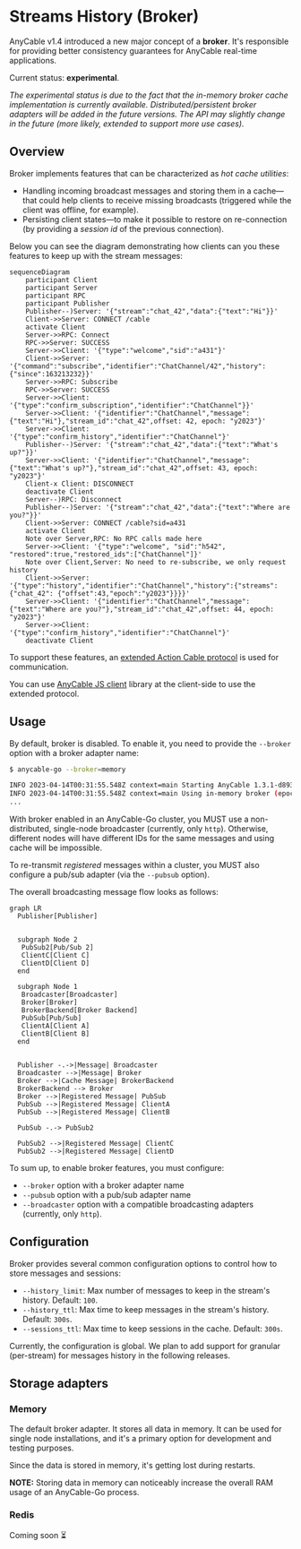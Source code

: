 # Streams History (Broker)

AnyCable v1.4 introduced a new major concept of a **broker**. It's responsible for providing better consistency guarantees for AnyCable real-time applications.

Current status: **experimental**.

_The experimental status is due to the fact that the in-memory broker cache implementation is currently available. Distributed/persistent broker adapters will be added in the future versions. The API may slightly change in the future (more likely, extended to support more use cases)._

## Overview

Broker implements features that can be characterized as _hot cache utilities_:

- Handling incoming broadcast messages and storing them in a cache—that could help clients to receive missing broadcasts (triggered while the client was offline, for example).
- Persisting client states—to make it possible to restore on re-connection (by providing a _session id_ of the previous connection).

Below you can see the diagram demonstrating how clients can you these features to keep up with the stream messages:

```mermaid
sequenceDiagram
    participant Client
    participant Server
    participant RPC
    participant Publisher
    Publisher--)Server: '{"stream":"chat_42","data":{"text":"Hi"}}'
    Client->>Server: CONNECT /cable
    activate Client
    Server->>RPC: Connect
    RPC->>Server: SUCCESS
    Server->>Client: '{"type":"welcome","sid":"a431"}'
    Client->>Server: '{"command":"subscribe","identifier":"ChatChannel/42","history":{"since":163213232}}'
    Server->>RPC: Subscribe
    RPC->>Server: SUCCESS
    Server->>Client: '{"type":"confirm_subscription","identifier":"ChatChannel"}}'
    Server->>Client: '{"identifier":"ChatChannel","message":{"text":"Hi"},"stream_id":"chat_42",offset: 42, epoch: "y2023"}'
    Server->>Client: '{"type":"confirm_history","identifier":"ChatChannel"}'
    Publisher--)Server: '{"stream":"chat_42","data":{"text":"What's up?"}}'
    Server->>Client: '{"identifier":"ChatChannel","message":{"text":"What's up?"},"stream_id":"chat_42",offset: 43, epoch: "y2023"}'
    Client-x Client: DISCONNECT
    deactivate Client
    Server--)RPC: Disconnect
    Publisher--)Server: '{"stream":"chat_42","data":{"text":"Where are you?"}}'
    Client->>Server: CONNECT /cable?sid=a431
    activate Client
    Note over Server,RPC: No RPC calls made here
    Server->>Client: '{"type":"welcome", "sid":"h542", "restored":true,"restored_ids":["ChatChannel"]}'
    Note over Client,Server: No need to re-subscribe, we only request history
    Client->>Server: '{"type":"history","identifier":"ChatChannel","history":{"streams": {"chat_42": {"offset":43,"epoch":"y2023"}}}}'
    Server->>Client: '{"identifier":"ChatChannel","message":{"text":"Where are you?"},"stream_id":"chat_42",offset: 44, epoch: "y2023"}'
    Server->>Client: '{"type":"confirm_history","identifier":"ChatChannel"}'
    deactivate Client
```

To support these features, an [extended Action Cable protocol](/misc/action_cable_protocol.md#action-cable-extended-protocol) is used for communication.

You can use [AnyCable JS client](https://github.com/anycable/anycable-client) library at the client-side to use the extended protocol.

## Usage

By default, broker is disabled. To enable it, you need to provide the `--broker` option with a broker adapter name:

```sh
$ anycable-go --broker=memory

INFO 2023-04-14T00:31:55.548Z context=main Starting AnyCable 1.3.1-d8939df (with mruby 1.2.0 (2015-11-17)) (pid: 87410, open file limit: 122880, gomaxprocs: 8)
INFO 2023-04-14T00:31:55.548Z context=main Using in-memory broker (epoch: vRXl, history limit: 100, history ttl: 300s, sessions ttl: 300s)
...
```

With broker enabled in an AnyCable-Go cluster, you MUST use a non-distributed, single-node broadcaster (currently, only `http`). Otherwise, different nodes will have different IDs for the same messages and using cache will be impossible.

To re-transmit _registered_ messages within a cluster, you MUST also configure a pub/sub adapter (via the `--pubsub` option).

The overall broadcasting message flow looks as follows:

```mermaid
graph LR
  Publisher[Publisher]


  subgraph Node 2
   PubSub2[Pub/Sub 2]
   ClientC[Client C]
   ClientD[Client D]
  end

  subgraph Node 1
   Broadcaster[Broadcaster]
   Broker[Broker]
   BrokerBackend[Broker Backend]
   PubSub[Pub/Sub]
   ClientA[Client A]
   ClientB[Client B]
  end


  Publisher -.->|Message| Broadcaster
  Broadcaster -->|Message| Broker
  Broker -->|Cache Message| BrokerBackend
  BrokerBackend --> Broker
  Broker -->|Registered Message| PubSub
  PubSub -->|Registered Message| ClientA
  PubSub -->|Registered Message| ClientB

  PubSub -.-> PubSub2

  PubSub2 -->|Registered Message| ClientC
  PubSub2 -->|Registered Message| ClientD
```

To sum up, to enable broker features, you must configure:

- `--broker` option with a broker adapter name
- `--pubsub` option with a pub/sub adapter name
- `--broadcaster` option with a compatible broadcasting adapters (currently, only `http`).

## Configuration

Broker provides several common configuration options to control how to store messages and sessions:

- `--history_limit`: Max number of messages to keep in the stream's history. Default: `100`.
- `--history_ttl`: Max time to keep messages in the stream's history. Default: `300s`.
- `--sessions_ttl`: Max time to keep sessions in the cache. Default: `300s`.

Currently, the configuration is global. We plan to add support for granular (per-stream) for messages history in the following releases.

## Storage adapters

### Memory

The default broker adapter. It stores all data in memory. It can be used for single node installations, and it's a primary option for development and testing purposes.

Since the data is stored in memory, it's getting lost during restarts.

**NOTE:** Storing data in memory can noticeably increase the overall RAM usage of an AnyCable-Go process.

### Redis

<p class="pro-badge-header"></p>

Coming soon ⏳

